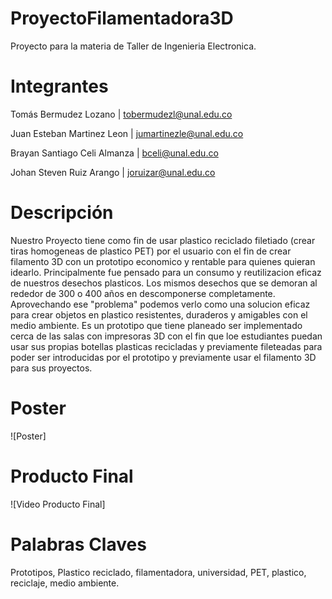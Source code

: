 # ProyectoFilamentadora3D
Proyecto para la materia de Taller de Ingenieria Electronica.


# Integrantes 
Tomás Bermudez Lozano         | tobermudezl@unal.edu.co 

Juan Esteban Martinez Leon    | jumartinezle@unal.edu.co

Brayan Santiago Celi Almanza  | bceli@unal.edu.co

Johan Steven Ruiz Arango      | joruizar@unal.edu.co

# Descripción

Nuestro Proyecto tiene como fin de usar plastico reciclado filetiado (crear tiras homogeneas de plastico PET) por el usuario con el fin de crear filamento 3D con un prototipo economico y rentable para quienes quieran idearlo. Principalmente fue pensado para un consumo y reutilizacion eficaz de nuestros desechos plasticos. Los mismos desechos que se demoran al rededor de 300 o 400 años en descomponerse completamente. Aprovechando ese "problema" podemos verlo como una solucion eficaz para crear objetos en plastico resistentes, duraderos y amigables con el medio ambiente. Es un prototipo que tiene planeado ser implementado cerca de las salas con impresoras 3D con el fin que loe estudiantes puedan usar sus propias botellas plasticas recicladas y previamente fileteadas para poder ser introducidas por el prototipo y previamente usar el filamento 3D para sus proyectos.

# Poster
![Poster]

# Producto Final

![Video Producto Final]

# Palabras Claves

Prototipos, Plastico reciclado, filamentadora, universidad, PET, plastico, reciclaje, medio ambiente.


